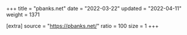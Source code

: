 +++
title = "pbanks.net"
date = "2022-03-22"
updated = "2022-04-11"
weight = 1371

[extra]
source = "https://pbanks.net/"
ratio = 100
size = 1
+++
